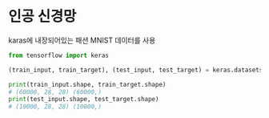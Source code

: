 # 인공 신경망

karas에 내장되어있는 패션 MNIST 데이터를 사용

```python
from tensorflow import keras

(train_input, train_target), (test_input, test_target) = keras.datasets.fashion_mnist.load_data()

print(train_input.shape, train_target.shape)
# (60000, 28, 28) (60000,)
print(test_input.shape, test_target.shape)
# (10000, 28, 28) (10000,)
```

